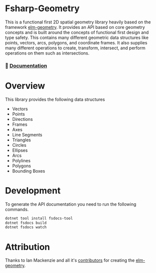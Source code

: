 # Fsharp-Geometry

This is a functional first 2D spatial geometry library heavily based on the framework [elm-geometry](https://package.elm-lang.org/packages/ianmackenzie/elm-geometry/latest/). It provides an API based on core geometry concepts and is built around the concepts of functional first design and type safety. This contains many different geometric data structures like points, vectors, arcs, polygons, and coordinate frames. It also supplies many different operations to create, transform, intersect, and perform operations on them such as intersections.

### :closed_book: [Documentation](https://evelios.github.io/fsharp-geometry/index.html)

# Overview

This library provides the following data structures

* Vectors
* Points
* Directions
* Frames
* Axes
* Line Segments
* Triangles
* Circles
* Ellipses
* Arcs
* Polylines
* Polygons
* Bounding Boxes

# Development

To generate the API documentation you need to run the following commands.

```bash
dotnet tool install fsdocs-tool
dotnet fsdocs build
dotnet fsdocs watch
```


# Attribution

Thanks to Ian Mackenzie and all it's [contributors](https://github.com/ianmackenzie/elm-geometry/graphs/contributors) for creating the [elm-geometry](https://package.elm-lang.org/packages/ianmackenzie/elm-geometry/latest/).